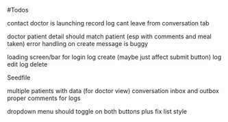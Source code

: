 #Todos

contact doctor is launching record log
cant leave from conversation tab

doctor patient detail should match patient (esp with comments and meal taken)
error handling on create message is buggy

loading screen/bar for
login
log create (maybe just affect submit button)
log edit
log delete


Seedfile

multiple patients with data (for doctor view)
conversation inbox and outbox
proper comments for logs

dropdown menu should toggle on both buttons plus fix list style
